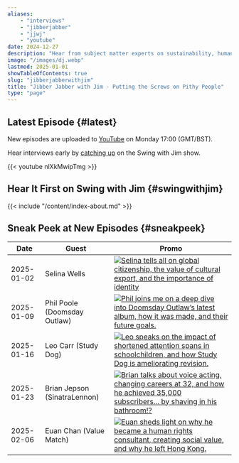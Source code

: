 ```yaml
---
aliases:
    - "interviews"
    - "jibberjabber"
    - "jjwj"
    - "youtube"
date: 2024-12-27
description: "Hear from subject matter experts on sustainability, human rights, entrepeneurship, and more when you tune into the Swing with Jim show."
image: "/images/dj.webp"
lastmod: 2025-01-01
showTableOfContents: true
slug: "jibberjabberwithjim"
title: "Jibber Jabber with Jim - Putting the Screws on Pithy People"
type: "page"
---
```


## Latest Episode {#latest}

New episodes are uploaded to [YouTube](https://www.youtube.com/channel/UCPiMq6YLZieMieOuZ8GJfrg) on Monday 17:00 (GMT/BST).

Hear interviews early by [catching up](/swingwithjim/#catchup) on the Swing with Jim show.

{{< youtube nlXkMwipTmg >}}

## Hear It First on Swing with Jim {#swingwithjim}

{{< include "/content/index-about.md" >}}

## Sneak Peek at New Episodes {#sneakpeek}

| Date | Guest | Promo |
| ---- | ----- | ----- |
| 2025-01-02 | Selina Wells | [![Selina tells all on global citizenship, the value of cultural export, and the importance of identity](/images/promos/selina-wells.webp)](/images/promos/selina-wells.webp) |
| 2025-01-09 | Phil Poole (Doomsday Outlaw) | [![Phil joins me on a deep dive into Doomsday Outlaw’s latest album, how it was made, and their future goals.](/images/promos/phil-poole-doomsday-outlaw.webp)](/images/promos/phil-poole-doomsday-outlaw.webp) |
| 2025-01-16 | Leo Carr (Study Dog) | [![Leo speaks on the impact of shortened attention spans in schoolchildren, and how Study Dog is ameliorating revision.](/images/promos/leo-carr-study-dog.webp)](/images/promos/leo-carr-study-dog.webp) |
| 2025-01-23 | Brian Jepson (SinatraLennon) | [![Brian talks about voice acting, changing careers at 32, and how he achieved 35,000 subscribers... by shaving in his bathroom!?](/images/promos/brian-jepson-sinatralennon.webp)](/images/promos/brian-jepson-sinatralennon.webp) |
| 2025-02-06 | Euan Chan (Value Match) | [![Euan sheds light on why he became a human rights consultant, creating social value, and why he left Hong Kong.](/images/promos/euan-chan.webp)](/images/promos/euan-chan.webp) |
